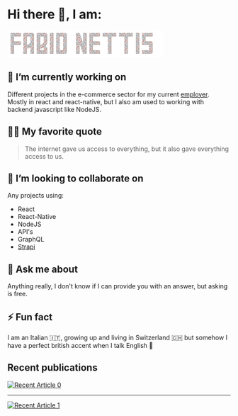 # Hi there 👋, I am:

<p>
  <img src="https://raw.githubusercontent.com/fabio-nettis/fabio-nettis/main/name-animated.gif" /> 
</p>

## 🔭 I’m currently working on

Different projects in the e-commerce sector for my current [employer](https://github.com/bucan-labs). Mostly in react and react-native, but I also am used to working with backend javascript like NodeJS.

## ✍🏻 My favorite quote

> The internet gave us access to everything, but it also gave everything access to us.

## 👯 I’m looking to collaborate on

Any projects using:
- React
- React-Native
- NodeJS
- API's
- GraphQL
- [Strapi](https://github.com/strapi/strapi) 

## 💬 Ask me about

Anything really, I don't know if I can provide you with an answer, but asking is free.

## ⚡ Fun fact

I am an Italian 🇮🇹, growing up and living in Switzerland 🇨🇭 but somehow I have a perfect british accent when I talk English 🏴󠁧󠁢󠁥󠁮󠁧󠁿

## Recent publications

<div>
  <a target="_blank" href="https://github-readme-medium-recent-article.vercel.app/medium/@nettisfabio/0"><img src="https://github-readme-medium-recent-article.vercel.app/medium/@nettisfabio/0" alt="Recent Article 0"></a> 
</div>
<div>
 
<hr />
  
<div>
   <a target="_blank" href="https://github-readme-medium-recent-article.vercel.app/medium/@nettisfabio/0"><img src="https://github-readme-medium-recent-article.vercel.app/medium/@nettisfabio/1" alt="Recent Article 1"></a> 
</div>
